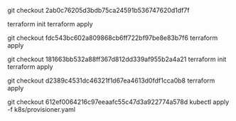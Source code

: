 git checkout 2ab0c76205d3bdb75ca24591b536747620d1df7f

terraform init
terraform apply

git checkout fdc543bc602a809868cb6ff722bf97be8e83b7f6
terraform apply

git checkout 181663bb532a88ff367d812dd339af955b2a4a21
terraform init
terraform apply

git checkout d2389c4531dc46321f1d67ea4613d0fdf1cca0b8
terraform apply

git checkout 612ef0064216c97eeaafc55c47d3a922774a578d
kubectl apply -f k8s/provisioner.yaml
